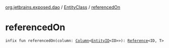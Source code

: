 [org.jetbrains.exposed.dao](../index.md) / [EntityClass](index.md) / [referencedOn](.)

# referencedOn

`infix fun referencedOn(column: `[`Column`](../../org.jetbrains.exposed.sql/-column/index.md)`<`[`EntityID`](../-entity-i-d/index.md)`<ID>>): `[`Reference`](../-reference/index.md)`<ID, T>`